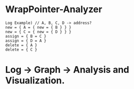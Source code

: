# WrapPointer-Analyzer
    Log Example) // A, B, C, D -> address?
    new = { A = { new = { B } } }
    new = { C = { new = { D } } }
    assign = { B = C }
    assign = { D = A }
    delete = { A }
    delete = { C }
    
# Log -> Graph -> Analysis and Visualization.
    
